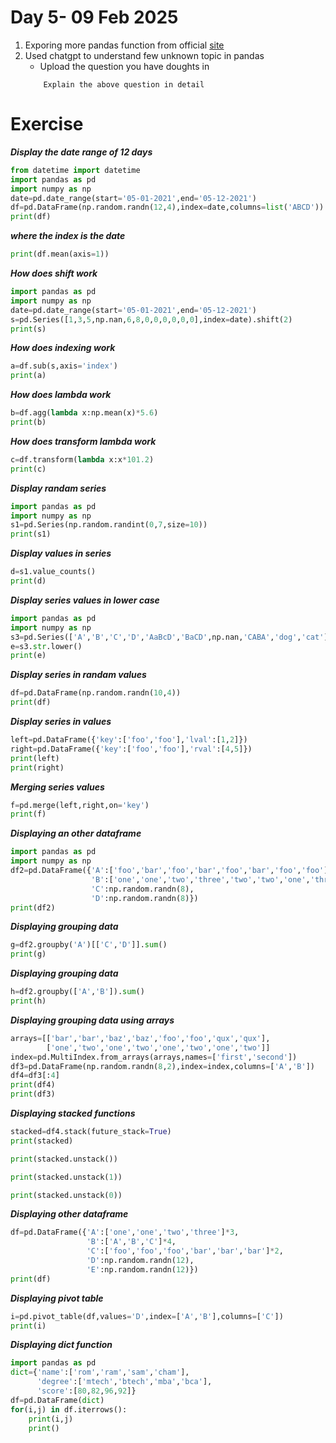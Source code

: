 # Day 5- 09 Feb 2025

1) Exporing more pandas function  from  official [site](https://pandas.pydata.org/docs/user_guide/10min.html#min)
2) Used chatgpt to understand few unknown topic in pandas
     - Upload the question you have doughts in
    ```
        Explain the above question in detail
    ```

# Exercise

***Display the date range of 12 days***

```python
from datetime import datetime
import pandas as pd
import numpy as np
date=pd.date_range(start='05-01-2021',end='05-12-2021')
df=pd.DataFrame(np.random.randn(12,4),index=date,columns=list('ABCD'))
print(df)
```

***where the index is the date***

```python
print(df.mean(axis=1))
```

***How does shift work***

```python
import pandas as pd
import numpy as np
date=pd.date_range(start='05-01-2021',end='05-12-2021')
s=pd.Series([1,3,5,np.nan,6,8,0,0,0,0,0,0],index=date).shift(2)
print(s)
```

***How does indexing work***

```python
a=df.sub(s,axis='index')
print(a)
```

***How does lambda work***

```python
b=df.agg(lambda x:np.mean(x)*5.6)
print(b)
```

***How does transform lambda work***

```python
c=df.transform(lambda x:x*101.2)
print(c)
```

***Display randam series***

```python
import pandas as pd
import numpy as np
s1=pd.Series(np.random.randint(0,7,size=10))
print(s1)
```

***Display values in series***

```python
d=s1.value_counts()
print(d)
```

***Display series values in lower case***

```python
import pandas as pd
import numpy as np
s3=pd.Series(['A','B','C','D','AaBcD','BaCD',np.nan,'CABA','dog','cat'])
e=s3.str.lower()
print(e)
```

***Display series in randam values***

```python
df=pd.DataFrame(np.random.randn(10,4))
print(df)
```

***Display series in values***

```python
left=pd.DataFrame({'key':['foo','foo'],'lval':[1,2]})
right=pd.DataFrame({'key':['foo','foo'],'rval':[4,5]})
print(left)
print(right)
```

***Merging series values***

```python
f=pd.merge(left,right,on='key')
print(f)
```

***Displaying an other dataframe***

```python
import pandas as pd
import numpy as np
df2=pd.DataFrame({'A':['foo','bar','foo','bar','foo','bar','foo','foo'],
                  'B':['one','one','two','three','two','two','one','three'],
                  'C':np.random.randn(8),
                  'D':np.random.randn(8)})
print(df2)
```

***Displaying  grouping data***

```python
g=df2.groupby('A')[['C','D']].sum()
print(g)
```

***Displaying  grouping data***

```python
h=df2.groupby(['A','B']).sum()
print(h)
```

***Displaying  grouping data using arrays***

```python
arrays=[['bar','bar','baz','baz','foo','foo','qux','qux'],
        ['one','two','one','two','one','two','one','two']]
index=pd.MultiIndex.from_arrays(arrays,names=['first','second'])
df3=pd.DataFrame(np.random.randn(8,2),index=index,columns=['A','B'])
df4=df3[:4]
print(df4)
print(df3)
```

***Displaying  stacked functions***

```python
stacked=df4.stack(future_stack=True)
print(stacked)
```

```python
print(stacked.unstack())
```

```python
print(stacked.unstack(1))
```

```python
print(stacked.unstack(0))
```

***Displaying  other dataframe***

```python
df=pd.DataFrame({'A':['one','one','two','three']*3,
                 'B':['A','B','C']*4,
                 'C':['foo','foo','foo','bar','bar','bar']*2,
                 'D':np.random.randn(12),
                 'E':np.random.randn(12)})
print(df)
```

***Displaying  pivot table***

```python
i=pd.pivot_table(df,values='D',index=['A','B'],columns=['C'])
print(i)
```

***Displaying  dict function***

```python
import pandas as pd
dict={'name':['rom','ram','sam','cham'],
      'degree':['mtech','btech','mba','bca'],
      'score':[80,82,96,92]}
df=pd.DataFrame(dict)
for(i,j) in df.iterrows():
    print(i,j)
    print()
```
